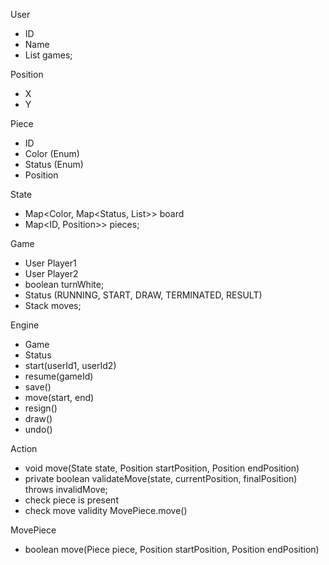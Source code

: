 User
- ID
- Name
- List<Game> games;

Position
- X
- Y

Piece
- ID
- Color (Enum)
- Status (Enum)
- Position

State
- Map<Color, Map<Status, List<Piece>>> board
- Map<ID, Position>> pieces;

Game
- User Player1
- User Player2
- boolean turnWhite;
- Status (RUNNING, START, DRAW, TERMINATED, RESULT)
- Stack<State> moves;

Engine
- Game
- Status
- start(userId1, userId2)
- resume(gameId)
- save()
- move(start, end)
- resign()
- draw()
- undo()

Action
- void move(State state, Position startPosition, Position endPosition)
- private boolean validateMove(state, currentPosition, finalPosition) throws invalidMove;
- check piece is present
- check move validity MovePiece.move()

MovePiece
- boolean move(Piece piece, Position startPosition, Position endPosition)

    
  
    
